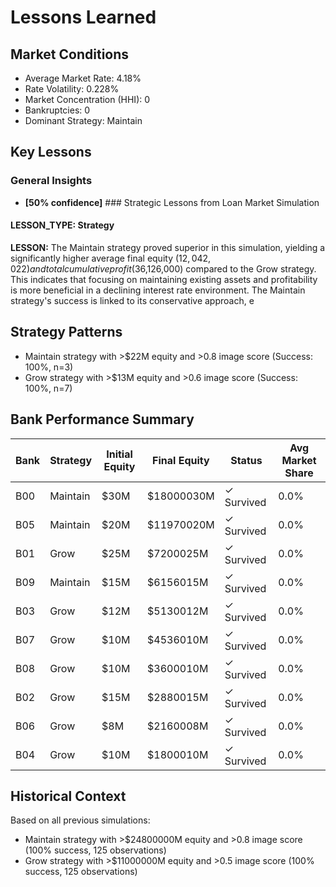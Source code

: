 # Lessons Learned

## Market Conditions
- Average Market Rate: 4.18%
- Rate Volatility: 0.228%
- Market Concentration (HHI): 0
- Bankruptcies: 0
- Dominant Strategy: Maintain

## Key Lessons

### General Insights
- **[50% confidence]** ### Strategic Lessons from Loan Market Simulation

#### LESSON_TYPE: Strategy
**LESSON:** The Maintain strategy proved superior in this simulation, yielding a significantly higher average final equity ($12,042,022) and total cumulative profit ($36,126,000) compared to the Grow strategy. This indicates that focusing on maintaining existing assets and profitability is more beneficial in a declining interest rate environment. The Maintain strategy's success is linked to its conservative approach, e

## Strategy Patterns
- Maintain strategy with >$22M equity and >0.8 image score (Success: 100%, n=3)
- Grow strategy with >$13M equity and >0.6 image score (Success: 100%, n=7)

## Bank Performance Summary
| Bank | Strategy | Initial Equity | Final Equity | Status | Avg Market Share |
|------|----------|----------------|--------------|--------|------------------|
| B00 | Maintain | $30M | $18000030M | ✓ Survived | 0.0% |
| B05 | Maintain | $20M | $11970020M | ✓ Survived | 0.0% |
| B01 | Grow | $25M | $7200025M | ✓ Survived | 0.0% |
| B09 | Maintain | $15M | $6156015M | ✓ Survived | 0.0% |
| B03 | Grow | $12M | $5130012M | ✓ Survived | 0.0% |
| B07 | Grow | $10M | $4536010M | ✓ Survived | 0.0% |
| B08 | Grow | $10M | $3600010M | ✓ Survived | 0.0% |
| B02 | Grow | $15M | $2880015M | ✓ Survived | 0.0% |
| B06 | Grow | $8M | $2160008M | ✓ Survived | 0.0% |
| B04 | Grow | $10M | $1800010M | ✓ Survived | 0.0% |

## Historical Context
Based on all previous simulations:
- Maintain strategy with >$24800000M equity and >0.8 image score (100% success, 125 observations)
- Grow strategy with >$11000000M equity and >0.5 image score (100% success, 125 observations)